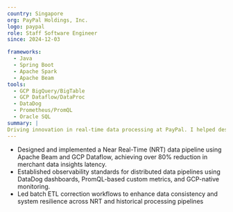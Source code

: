 ```yaml
---
country: Singapore
org: PayPal Holdings, Inc.
logo: paypal
role: Staff Software Engineer
since: 2024-12-03

frameworks:
  - Java
  - Spring Boot
  - Apache Spark
  - Apache Beam
tools:
  - GCP BigQuery/BigTable
  - GCP Dataflow/DataProc
  - DataDog
  - Prometheus/PromQL
  - Oracle SQL
summary: |
Driving innovation in real-time data processing at PayPal. I helped design and implement a Near Real-Time (NRT) data pipeline that reduced merchant data insights latency by over 80%. My focus is on building scalable, resilient, and observable data infrastructure, with monitoring powered by DataDog and Prometheus on GCP.
---
```


- Designed and implemented a Near Real-Time (NRT) data pipeline using Apache Beam and GCP Dataflow, achieving over 80% reduction in merchant data insights latency.
- Established observability standards for distributed data pipelines using DataDog dashboards, PromQL-based custom metrics, and GCP-native monitoring.
- Led batch ETL correction workflows to enhance data consistency and system resilience across NRT and historical processing pipelines